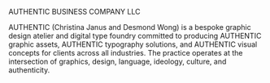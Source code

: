 AUTHENTIC BUSINESS COMPANY LLC

AUTHENTIC (Christina Janus and Desmond Wong) is a bespoke graphic design atelier and digital type foundry committed to producing AUTHENTIC graphic assets, AUTHENTIC typography solutions, and AUTHENTIC visual concepts for clients across all industries. The practice operates at the intersection of graphics, design, language, ideology, culture, and authenticity.